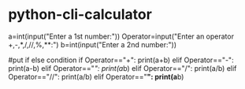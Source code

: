 # python-cli-calculator

a=int(input("Enter a 1st number:"))
Operator=input("Enter an operator +,-,*,/,//,%,**:")
b=int(input("Enter a 2nd number:"))

#put if else condition
if Operator=="+":
    print(a+b)
elif Operator=="-":
    print(a-b)
elif Operator=="*":
    print(a*b)
elif Operator=="/":
    print(a/b)
elif Operator=="//":
    print(a/b)
elif Operator=="**":
    print(a**b)
